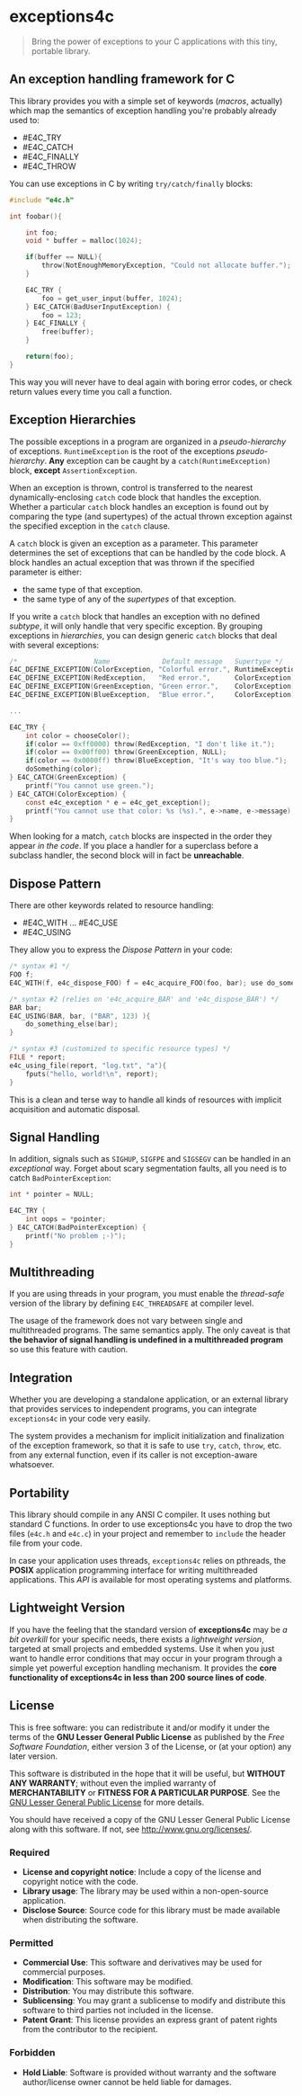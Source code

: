
# exceptions4c

> Bring the power of exceptions to your C applications
> with this tiny, portable library.


## An exception handling framework for C

This library provides you with a simple set of keywords (*macros*, actually)
which map the semantics of exception handling you're probably already used to:

- #E4C_TRY
- #E4C_CATCH
- #E4C_FINALLY
- #E4C_THROW

You can use exceptions in C by writing `try/catch/finally` blocks:

```c
#include "e4c.h"

int foobar(){

    int foo;
    void * buffer = malloc(1024);

    if(buffer == NULL){
        throw(NotEnoughMemoryException, "Could not allocate buffer.");
    }

    E4C_TRY {
        foo = get_user_input(buffer, 1024);
    } E4C_CATCH(BadUserInputException) {
        foo = 123;
    } E4C_FINALLY {
        free(buffer);
    }

    return(foo);
}
```

This way you will never have to deal again with boring error codes, or check
return values every time you call a function.


## Exception Hierarchies

The possible exceptions in a program are organized in a *pseudo-hierarchy* of
exceptions. `RuntimeException` is the root of the exceptions *pseudo-hierarchy*.
**Any** exception can be caught by a `catch(RuntimeException)` block, **except**
`AssertionException`.

When an exception is thrown, control is transferred to the nearest
dynamically-enclosing `catch` code block that handles the exception. Whether a
particular `catch` block handles an exception is found out by comparing the type
(and supertypes) of the actual thrown exception against the specified exception
in the `catch` clause.

A `catch` block is given an exception as a parameter. This parameter determines
the set of exceptions that can be handled by the code block. A block handles an
actual exception that was thrown if the specified parameter is either:

- the same type of that exception.
- the same type of any of the *supertypes* of that exception.

If you write a `catch` block that handles an exception with no defined
*subtype*, it will only handle that very specific exception. By grouping
exceptions in *hierarchies*, you can design generic `catch` blocks that deal
with several exceptions:

```c
/*                   Name             Default message   Supertype */
E4C_DEFINE_EXCEPTION(ColorException, "Colorful error.", RuntimeException);
E4C_DEFINE_EXCEPTION(RedException,   "Red error.",      ColorException);
E4C_DEFINE_EXCEPTION(GreenException, "Green error.",    ColorException);
E4C_DEFINE_EXCEPTION(BlueException,  "Blue error.",     ColorException);

...

E4C_TRY {
    int color = chooseColor();
    if(color == 0xff0000) throw(RedException, "I don't like it.");
    if(color == 0x00ff00) throw(GreenException, NULL);
    if(color == 0x0000ff) throw(BlueException, "It's way too blue.");
    doSomething(color);
} E4C_CATCH(GreenException) {
    printf("You cannot use green.");
} E4C_CATCH(ColorException) {
    const e4c_exception * e = e4c_get_exception();
    printf("You cannot use that color: %s (%s).", e->name, e->message);
}
```

When looking for a match, `catch` blocks are inspected in the order they appear
*in the code*. If you place a handler for a superclass before a subclass
handler, the second block will in fact be **unreachable**.


## Dispose Pattern

There are other keywords related to resource handling:

- #E4C_WITH ... #E4C_USE
- #E4C_USING

They allow you to express the *Dispose Pattern* in your code:

```c
/* syntax #1 */
FOO f;
E4C_WITH(f, e4c_dispose_FOO) f = e4c_acquire_FOO(foo, bar); use do_something(f);

/* syntax #2 (relies on 'e4c_acquire_BAR' and 'e4c_dispose_BAR') */
BAR bar;
E4C_USING(BAR, bar, ("BAR", 123) ){
    do_something_else(bar);
}

/* syntax #3 (customized to specific resource types) */
FILE * report;
e4c_using_file(report, "log.txt", "a"){
    fputs("hello, world!\n", report);
}
```

This is a clean and terse way to handle all kinds of resources with implicit
acquisition and automatic disposal.


## Signal Handling

In addition, signals such as `SIGHUP`, `SIGFPE` and `SIGSEGV` can be handled in
an *exceptional* way. Forget about scary segmentation faults, all you need is to
catch `BadPointerException`:

```c
int * pointer = NULL;

E4C_TRY {
    int oops = *pointer;
} E4C_CATCH(BadPointerException) {
    printf("No problem ;-)");
}
```


## Multithreading

If you are using threads in your program, you must enable the *thread-safe*
version of the library by defining `E4C_THREADSAFE` at compiler level.

The usage of the framework does not vary between single and multithreaded
programs. The same semantics apply. The only caveat is that **the behavior of
signal handling is undefined in a multithreaded program** so use this feature
with caution.


## Integration

Whether you are developing a standalone application, or an external library that
provides services to independent programs, you can integrate `exceptions4c` in
your code very easily.

The system provides a mechanism for implicit initialization and finalization of
the exception framework, so that it is safe to use `try`, `catch`, `throw`, etc.
from any external function, even if its caller is not exception-aware
whatsoever.


## Portability

This library should compile in any ANSI C compiler. It uses nothing but standard
C functions. In order to use exceptions4c you have to drop the two files
(`e4c.h` and `e4c.c`) in your project and remember to `include` the header file
from your code.

In case your application uses threads, `exceptions4c` relies on pthreads, the
**POSIX** application programming interface for writing multithreaded
applications. This *API* is available for most operating systems and platforms.


## Lightweight Version

If you have the feeling that the standard version of **exceptions4c** may be
*a bit overkill* for your specific needs, there exists a *lightweight version*,
targeted at small projects and embedded systems. Use it when you just want to
handle error conditions that may occur in your program through a simple yet
powerful exception handling mechanism. It provides the
**core functionality of exceptions4c in less than 200 source lines of code**.


## License

This is free software: you can redistribute it and/or modify it under the terms
of the **GNU Lesser General Public License** as published by the
*Free Software Foundation*, either version 3 of the License, or (at your option)
any later version.

This software is distributed in the hope that it will be useful, but
**WITHOUT ANY WARRANTY**; without even the implied warranty of
**MERCHANTABILITY** or **FITNESS FOR A PARTICULAR PURPOSE**. See the
[GNU Lesser General Public License](http://www.gnu.org/licenses/lgpl.html) for
more details.

You should have received a copy of the GNU Lesser General Public License along
with this software. If not, see <http://www.gnu.org/licenses/>.

### Required

- **License and copyright notice**: Include a copy of the license and copyright
notice with the code.
- **Library usage**: The library may be used within a non-open-source
application.
- **Disclose Source**: Source code for this library must be made available when
distributing the software.

### Permitted

- **Commercial Use**: This software and derivatives may be used for commercial
purposes.
- **Modification**: This software may be modified.
- **Distribution**: You may distribute this software.
- **Sublicensing**: You may grant a sublicense to modify and distribute this
software to third parties not included in the license.
- **Patent Grant**: This license provides an express grant of patent rights from
the contributor to the recipient.

### Forbidden

- **Hold Liable**: Software is provided without warranty and the software
author/license owner cannot be held liable for damages.
